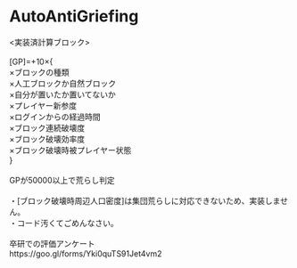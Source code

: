 # AutoAntiGriefing
<p><実装済計算ブロック><br>
<br>
[GP]=+10×{<br>
×ブロックの種類<br>
×人工ブロックか自然ブロック<br>
×自分が置いたか置いてないか<br>
×プレイヤー新参度<br>
×ログインからの経過時間<br>
×ブロック連続破壊度<br>
×ブロック破壊効率度<br>
×ブロック破壊時被プレイヤー状態<br>
}<br>
<br>
GPが50000以上で荒らし判定<br>
<br>
・[ブロック破壊時周辺人口密度]は集団荒らしに対応できないため、実装しません。<br>
・コード汚くてごめんなさい。<br>
<br>
卒研での評価アンケート<br>
https://goo.gl/forms/Yki0quTS91Jet4vm2<br>
<br>
</p>
